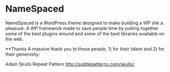 NameSpaced
==========

NameSpaced is a WordPress theme designed to make building a WP site a pleasure. A WP framework made to save people time by pulling together some of the best plugins around and some of the best libraries available on the web.

**Thanks
A massive thank you to these people, 1) for their talent and 2) for their generosity:

Adam
Skulls Repeat Pattern
http://subtlepatterns.com/skulls/